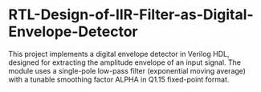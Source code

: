 # RTL-Design-of-IIR-Filter-as-Digital-Envelope-Detector
This project implements a digital envelope detector in Verilog HDL, designed for extracting the amplitude envelope of an input signal. The module uses a single-pole low-pass filter (exponential moving average) with a tunable smoothing factor ALPHA in Q1.15 fixed-point format.
